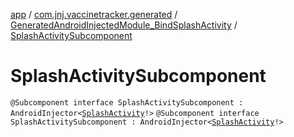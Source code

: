 [app](../../../index.md) / [com.jnj.vaccinetracker.generated](../../index.md) / [GeneratedAndroidInjectedModule_BindSplashActivity](../index.md) / [SplashActivitySubcomponent](./index.md)

# SplashActivitySubcomponent

`@Subcomponent interface SplashActivitySubcomponent : AndroidInjector<`[`SplashActivity`](../../../com.jnj.vaccinetracker.splash/-splash-activity/index.md)`!>`
`@Subcomponent interface SplashActivitySubcomponent : AndroidInjector<`[`SplashActivity`](../../../com.jnj.vaccinetracker.splash/-splash-activity/index.md)`!>`